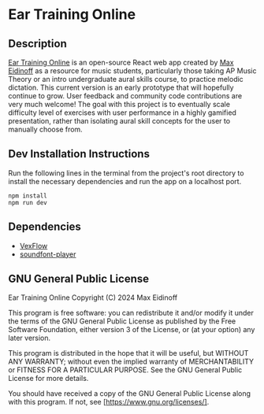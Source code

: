# Ear Training Online

## Description

[Ear Training Online]() is an open-source React web app created by [Max Eidinoff](https://www.maxeidinoff.com/) as a resource for music students, particularly those taking AP Music Theory or an intro undergraduate aural skills course, to practice melodic dictation. This current version is an early prototype that will hopefully continue to grow. User feedback and community code contributions are very much welcome! The goal with this project is to eventually scale difficulty level of exercises with user performance in a highly gamified presentation, rather than isolating aural skill concepts for the user to manually choose from.

## Dev Installation Instructions

Run the following lines in the terminal from the project's root directory to install the necessary dependencies and run the app on a localhost port.

    npm install
    npm run dev

## Dependencies

- [VexFlow](https://github.com/0xfe/vexflow)
- [soundfont-player](https://github.com/danigb/soundfont-player)

## GNU General Public License

Ear Training Online
Copyright (C) 2024 Max Eidinoff

This program is free software: you can redistribute it and/or modify
it under the terms of the GNU General Public License as published by
the Free Software Foundation, either version 3 of the License, or
(at your option) any later version.

This program is distributed in the hope that it will be useful,
but WITHOUT ANY WARRANTY; without even the implied warranty of
MERCHANTABILITY or FITNESS FOR A PARTICULAR PURPOSE. See the
GNU General Public License for more details.

You should have received a copy of the GNU General Public License
along with this program. If not, see [https://www.gnu.org/licenses/].
